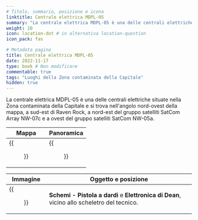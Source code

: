 ```yaml
---
# Titolo, sommario, posizione e icona
linktitle: Centrale elettrica MDPL-05
summary: "La centrale elettrica MDPL-05 è una delle centrali elettriche situate nella Zona contaminata della Capitale e si trova nell'angolo nord-ovest della mappa, a sud-est di Raven Rock, a nord-est del gruppo satelliti SatCom Array NW-07c e a ovest del gruppo satelliti SatCom NW-05a."
weight: 10
icon: location-dot # in alternativa location-question
icon_pack: fas

# Metadata pagina
title: Centrale elettrica MDPL-05
date: 2022-11-17
type: book # Non modificare
commentable: true
tags: "Luoghi della Zona contaminata della Capitale"
hidden: true
---
```




La centrale elettrica MDPL-05 è una delle centrali elettriche situate nella Zona contaminata della Capitale e si trova nell'angolo nord-ovest della mappa, a sud-est di Raven Rock, a nord-est del gruppo satelliti SatCom Array NW-07c e a ovest del gruppo satelliti SatCom NW-05a.

| Mappa                                  | Panoramica                                    |
| -------------------------------------- | --------------------------------------------- |
| {{<figure src="MDPL_05_PS_loc.webp">}} | {{<figure src="MDPL-05_Power_Station.webp">}} |

| Immagine                                                           | Oggetto e posizione                                                                        |
| ------------------------------------------------------------------ | ------------------------------------------------------------------------------------------ |
| {{<figure src="Power_Station_MDPL-_05_Dart_gun_schematics.webp">}} | **Schemi - Pistola a dardi** e **Elettronica di Dean**, vicino allo scheletro del tecnico. |




